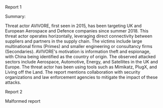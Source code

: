 
Report 1

Summary:

Threat actor AVIVORE, first seen in 2015, has been targeting UK and European Aerospace and Defence companies since summer 2018. This threat actor operates horizontally, leveraging direct connectivity between suppliers and partners in the supply chain. The victims include large multinational firms (Primes) and smaller engineering or consultancy firms (Secondaries). AVIVORE's motivation is information theft and espionage, with China being identified as the country of origin. The observed attacked sectors include Aerospace, Automotive, Energy, and Satellites in the UK and Europe. The threat actor has been using tools such as Mimikatz, PlugX, and Living off the Land. The report mentions collaboration with security organizations and law enforcement agencies to mitigate the impact of these attacks.





Report 2

Malformed report


